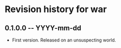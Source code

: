 # Revision history for war

## 0.1.0.0 -- YYYY-mm-dd

* First version. Released on an unsuspecting world.
